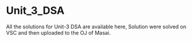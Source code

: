 # Unit_3_DSA
All the solutions for Unit-3 DSA are available here, Solution were solved on VSC and then uploaded to the OJ of Masai.
